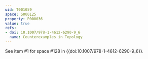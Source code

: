```yaml
---
uid: T001059
space: S000125
property: P000036
value: true
refs:
- doi: 10.1007/978-1-4612-6290-9_6
  name: Counterexamples in Topology
---
```


See item #1 for space #128 in {{doi:10.1007/978-1-4612-6290-9_6}}.
